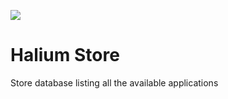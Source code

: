 ![](https://img.shields.io/github/license/halium-project/store.svg?style=flat)

# Halium Store

Store database listing all the available applications
